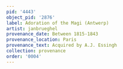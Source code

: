```yaml
---
pid: '4443'
object_pid: '2876'
label: Adoration of the Magi (Antwerp)
artist: janbrueghel
provenance_date: Between 1815-1843
provenance_location: Paris
provenance_text: Acquired by A.J. Essingh
collection: provenance
order: '0004'
---
```

